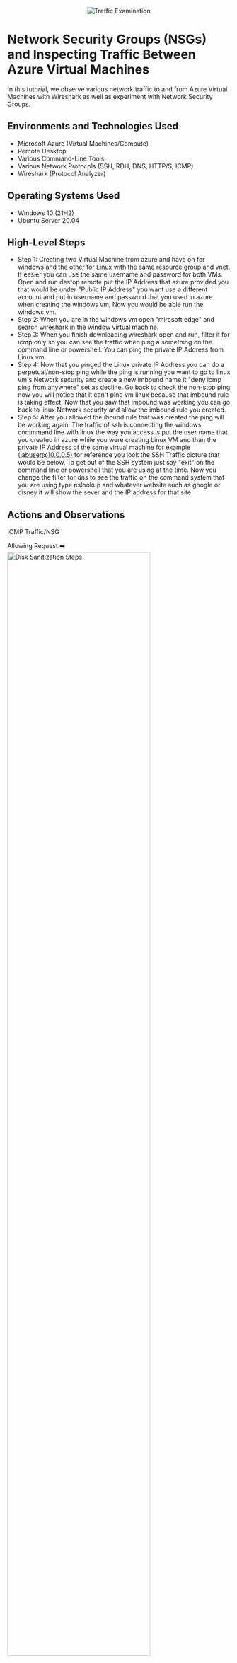 <p align="center">
<img src="https://i.imgur.com/Ua7udoS.png" alt="Traffic Examination"/>
</p>

<h1>Network Security Groups (NSGs) and Inspecting Traffic Between Azure Virtual Machines</h1>
In this tutorial, we observe various network traffic to and from Azure Virtual Machines with Wireshark as well as experiment with Network Security Groups. <br />




<h2>Environments and Technologies Used</h2>

- Microsoft Azure (Virtual Machines/Compute)
- Remote Desktop
- Various Command-Line Tools
- Various Network Protocols (SSH, RDH, DNS, HTTP/S, ICMP)
- Wireshark (Protocol Analyzer)

<h2>Operating Systems Used </h2>

- Windows 10 (21H2)
- Ubuntu Server 20.04

<h2>High-Level Steps</h2>

- Step 1: Creating two Virtual Machine from azure and have on for windows and the other for Linux with the same resource group and vnet. If easier you can use the same username and password for both VMs. Open and run destop remote put the IP Address that azure provided you that would be under "Public IP Address" you want use a different account and put in username and password that you used in azure when creating the windows vm, Now you would be able run the windows vm. 
- Step 2: When you are in the windows vm open "mirosoft edge" and search wireshark in the window virtual machine.
- Step 3: When you finish downloading wireshark open and run, filter it for icmp only so you can see the traffic when ping a something on the command line or powershell. You can ping the private IP Address from Linux vm. 
- Step 4: Now that you pinged the Linux private IP Address you can do a perpetual/non-stop ping while the ping is running you want to go to linux vm's Network security and create a new imbound name it "deny icmp ping from anywhere" set as decline.  Go back to check the non-stop ping now you will notice that it can't ping vm linux because that imbound rule is taking effect. Now that you saw that imbound was working you can go back to linux Network security and allow the imbound rule you created.
- Step 5: After you allowed the ibound rule that was created the ping will be working again. The traffic of ssh is connecting the windows commmand line with linux the way you access is put the user name that you created in azure while you were creating Linux VM and than the private IP Address of the same virtual machine for example (labuser@10.0.0.5) for reference you look the SSH Traffic picture that would be below, To get out of the SSH system just say "exit" on the command line or powershell that you are using at the time. Now you change the filter for dns to see the traffic on the command system that you are using type nslookup and whatever website such as google or disney it will show the sever and the IP address for that site.

<h2>Actions and Observations</h2>
ICMP Traffic/NSG
<p>
 
 Allowing Request ➡️
<img src="https://i.imgur.com/32kmuuv.png" height="80%" width="80%" alt="Disk Sanitization Steps"/>
 
 Decline Request ➡️
  <img src="https://i.imgur.com/AWwX4KC.png" height="80%" width="80%" alt="Disk Sanitization Steps"/>
</p>
On the picture that says "Allow Request" was before the imbound rule was created and that was allowing the linux VM to reply each time that windows was requesting but as soon the imbound rule was created and it set to deny linux vm couldn't reply just like the picture that says "Decline Request" the only thing it will say is request timeout each the windows vm is requesting. If you allow it again windows will recieve a reply to stop the ping that was made click (control,C). You will see this type of traffic if you are trying to ping something like (ping /all). 
<p>
</p>
<br />
SSH Traffic
<p>
<img src="https://i.imgur.com/kWPHzX5.png" height="80%" width="80%" alt="Disk Sanitization Steps"/>
</p>
<p>
When you connect to linux you will get some traffic just like the picture above, Using commands like zip to zip files or ifconfig to display the Ip address. The more commands you use the more traffic it will show. Notice that the souce and destination change is because you are using the linux and it has it own private ip address.
</p>
<br />
DNS Traffic
<p>
<img src="https://i.imgur.com/F48S2Tf.png" height="80%" width="80%" alt="Disk Sanitization Steps"/>
</p>
<p>
 When you are you using the filter dns you can look up the ip address(es) of the site you used in the command system just like how it shows the picture above. Notice that google has more than one IP address and disney has just one IP address.The reason why google has ip addresses is because it has more resources than disney has.
</p>
<br />
